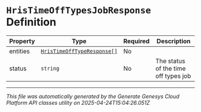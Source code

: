 # `HrisTimeOffTypesJobResponse` Definition

| Property | Type | Required | Description |
|----------|------|----------|-------------|
| entities | [`HrisTimeOffTypeResponse[]`](hristimeofftyperesponse-definition.md) | No |  |
| status | `string` | No | The status of the time off types job |

---

*This file was automatically generated by the Generate Genesys Cloud Platform API classes utility on 2025-04-24T15:04:26.051Z*